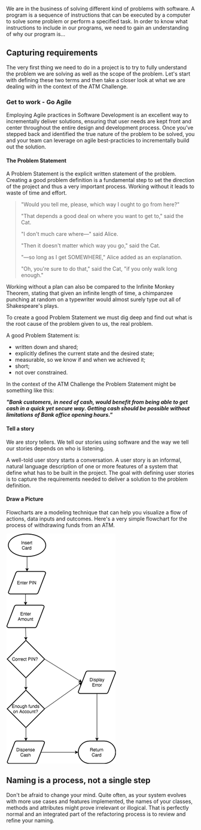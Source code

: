 We are in the business of solving different kind of problems with software. A program is a sequence of instructions that can be executed by a computer to solve some problem or perform a specified task. In order to know what instructions to include in our programs, we need to gain an understanding of why our program is...

## Capturing requirements

The very first thing we need to do in a project is to try to fully understand the problem we are solving as well as the scope of the problem. Let's start with defining these two terms and then take a closer look at what we are dealing with in the context of the ATM Challenge.

### Get to work - Go Agile

Employing Agile practices in Software Development is an excellent way to incrementally deliver solutions, ensuring that user needs are kept front and center throughout the entire design and development process. Once you’ve stepped back and identified the true nature of the problem to be solved, you and your team can leverage on agile best-practicies to incrementally build out the solution.

#### The Problem Statement

A Problem Statement is the explicit written statement of the problem. Creating a good problem definition is a fundamental step to set the direction of the project and thus a very important process.  Working without it leads to waste of time and effort.

> "Would you tell me, please, which way I ought to go from here?"
>
> "That depends a good deal on where you want to get to," said the Cat.
>
> "I don't much care where—" said Alice.
>
> "Then it doesn't matter which way you go," said the Cat.
>
> "—so long as I get SOMEWHERE," Alice added as an explanation.
>
> "Oh, you're sure to do that," said the Cat, "if you only walk long enough."

Working without a plan can also be compared to the Infinite Monkey Theorem, stating that given an infinite length of time, a chimpanzee punching at random on a typewriter would almost surely type out all of Shakespeare's plays.

To create a good Problem Statement we must dig deep and find out what is the root cause of the problem given to us, the real problem.

A good Problem Statement is:

* written down and shared;
* explicitly defines the current state and the desired state;
* measurable, so we know if and when we achieved it;
* short;
* not over constrained.

In the context of the ATM Challenge the Problem Statement might be something like this:

_**"Bank customers, in need of cash, would benefit from being able to get cash in a quick yet secure way. Getting cash should be possible without limitations of Bank office opening hours."**_

#### Tell a story

We are story tellers. We tell our stories using software and the way we tell our stories depends on who is listening.

A well-told user story starts a conversation. A user story is an informal, natural language description of one or more features of a  system that define what has to be built in the project. The goal with defining user stories is to capture the requirements needed to deliver a solution to the problem definition.

#### Draw a Picture

Flowcharts are a modeling technique that can help you visualize a flow of actions, data inputs and outcomes. Here's a very simple flowchart for the process of withdrawing funds from an ATM.

![](/assets/atm_flowchart_1.png)

## Naming is a process, not a single step

Don't be afraid to change your mind. Quite often, as your system evolves with more use cases and features  implemented, the names of your classes, methods and attributes might prove irrelevant or illogical. That is perfectly normal and an integrated part of the refactoring process is to review and refine your naming.

